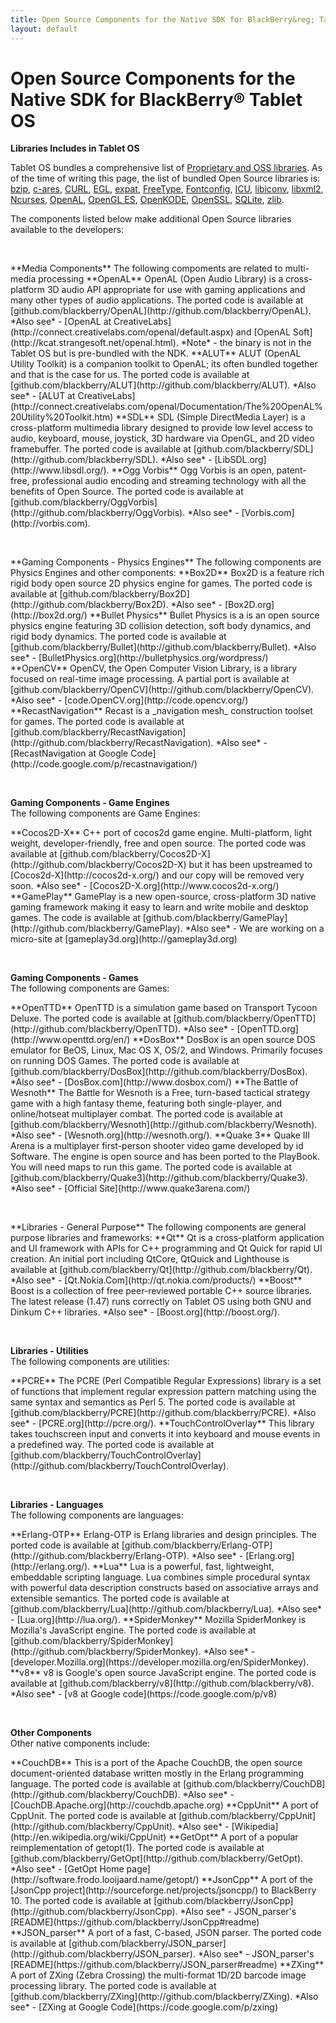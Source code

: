 ```yaml
---
title: Open Source Components for the Native SDK for BlackBerry&reg; Tablet OS
layout: default
---
```


# Open Source Components for the Native SDK for BlackBerry&reg; Tablet OS

**Libraries Includes in Tablet OS**

Tablet OS bundles a comprehensive list of
[Proprietary and OSS libraries](http://developer.blackberry.com/native/documentation/com.qnx.doc.native_sdk.devguide/com.qnx.doc.native_sdk.devguide/topic/libraries.html).
As of the time of writing this page, the list of bundled Open Source libraries is:
[bzip](http://bzip.org/), [c-ares](http://c-ares.haxx.se/), [CURL](http://curl.haxx.se/),
[EGL](http://www.khronos.org/egl/), [expat](http://expat.sourceforge.net/), [FreeType](http://www.freetype.org/),
[Fontconfig](http://www.freedesktop.org/wiki/software/fontconfig), [ICU](http://site.icu-project.org/),
[libiconv](http://www.gnu.org/s/libiconv/), [libxml2](http://xmlsoft.org/),
[Ncurses](http://www.gnu.org/software/ncurses/ncurses.html), [OpenAL](http://connect.creativelabs.com/openal/default.aspx),
[OpenGL ES](http://www.khronos.org/opengles/), [OpenKODE](http://www.khronos.org/openkode/),
[OpenSSL](http://www.openssl.org/), [SQLite](http://www.sqlite.org/), [zlib](http://zlib.net/).


The components listed below make additional Open Source libraries available to the developers:
  
  &nbsp;  

<a name="media"/>
**Media Components**  
The following compoments are related to multi-media processing

<a name="OpenAL"/>
**OpenAL**  
OpenAL (Open Audio Library) is a cross-platform 3D audio API appropriate for use with gaming applications and many other types of audio applications.
The ported code is available at [github.com/blackberry/OpenAL](http://github.com/blackberry/OpenAL).  
*Also see* - [OpenAL at CreativeLabs](http://connect.creativelabs.com/openal/default.aspx) and
[OpenAL Soft](http://kcat.strangesoft.net/openal.html).  
*Note* - the binary is not in the Tablet OS but is pre-bundled with the NDK.  

<a name="ALUT"/>
**ALUT**  
ALUT (OpenAL Utility Toolkit) is a companion toolkit to OpenAL; its often bundled together and that is the case for us.  
The ported code is available at [github.com/blackberry/ALUT](http://github.com/blackberry/ALUT).
*Also see* - [ALUT at CreativeLabs](http://connect.creativelabs.com/openal/Documentation/The%20OpenAL%20Utility%20Toolkit.htm)

<a name="SDL"/>
**SDL**  
SDL (Simple DirectMedia Layer) is a cross-platform multimedia library designed to provide low level access to audio, keyboard, mouse, joystick, 3D hardware via OpenGL, and 2D video framebuffer.
The ported code is available at [github.com/blackberry/SDL](http://github.com/blackberry/SDL).  
*Also see* - [LibSDL.org](http://www.libsdl.org/).

<a name="OggVorbis"/>
**Ogg Vorbis**  
Ogg Vorbis is an open, patent-free, professional audio encoding and streaming technology with all the benefits of Open Source.
The ported code is available at [github.com/blackberry/OggVorbis](http://github.com/blackberry/OggVorbis).  
*Also see* - [Vorbis.com](http://vorbis.com).

  &nbsp;  

<a name="gaming"/>
**Gaming Components - Physics Engines**  
The following components are Physics Engines and other components:

<a name="Box2D"/>
**Box2D**  
Box2D is a feature rich rigid body open source 2D physics engine for games.
The ported code is available at [github.com/blackberry/Box2D](http://github.com/blackberry/Box2D).  
*Also see* - [Box2D.org](http://box2d.org/)

<a name="Bullet"/>
**Bullet Physics**  
Bullet Physics is a is an open source physics engine featuring 3D collision detection, soft body dynamics, and rigid body dynamics.
The ported code is available at [github.com/blackberry/Bullet](http://github.com/blackberry/Bullet).  
*Also see* - [BulletPhysics.org](http://bulletphysics.org/wordpress/)

<a name="OpenCV"/>
**OpenCV**  
OpenCV, the Open Computer Vision Library, is a library focused on real-time image processing.
A partial port is available at [github.com/blackberry/OpenCV](http://github.com/blackberry/OpenCV).  
*Also see* - [code.OpenCV.org](http://code.opencv.org/)

<a name="RecastNavigation"/>
**RecastNavigation**  
Recast is a _navigation mesh_ construction toolset for games.
The ported code is available at [github.com/blackberry/RecastNavigation](http://github.com/blackberry/RecastNavigation).  
*Also see* - [RecastNavigation at Google Code](http://code.google.com/p/recastnavigation/)

  &nbsp;  

**Gaming Components - Game Engines**  
The following components are Game Engines:

<a name="Cocos2D-X"/>
**Cocos2D-X**  
C++ port of cocos2d game engine. Multi-platform, light weight, developer-friendly, free and open source.
The ported code was available at [github.com/blackberry/Cocos2D-X](http://github.com/blackberry/Cocos2D-X)
but it has been upstreamed to [Cocos2d-X](http://cocos2d-x.org/) and our copy will be removed very soon.  
*Also see* - [Cocos2D-X.org](http://www.cocos2d-x.org/)

<a name="GamePlay"/>
**GamePlay**  
GamePlay is a new open-source, cross-platform 3D native gaming framework making it easy
to learn and write mobile and desktop games.
The code is available at [github.com/blackberry/GamePlay](http://github.com/blackberry/GamePlay).  
*Also see* - We are working on a micro-site at [gameplay3d.org](http://gameplay3d.org)

  &nbsp;  

**Gaming Components - Games**  
The following components are Games:

<a name="OpenTTD"/>
**OpenTTD**  
OpenTTD is a simulation game based on Transport Tycoon Deluxe.
The ported code is available at [github.com/blackberry/OpenTTD](http://github.com/blackberry/OpenTTD).  
*Also see* - [OpenTTD.org](http://www.openttd.org/en/)

<a name="DosBox"/>
**DosBox**  
DosBox is an open source DOS emulator for BeOS, Linux, Mac OS X, OS/2, and Windows. Primarily focuses on running DOS Games.
The ported code is available at [github.com/blackberry/DosBox](http://github.com/blackberry/DosBox).  
*Also see* - [DosBox.com](http://www.dosbox.com/)

<a name="Wesnoth"/>
**The Battle of Wesnoth**  
The Battle for Wesnoth is a Free, turn-based tactical strategy game with a high fantasy theme, featuring both single-player, and online/hotseat multiplayer combat.
The ported code is available at [github.com/blackberry/Wesnoth](http://github.com/blackberry/Wesnoth).  
*Also see* - [Wesnoth.org](http://wesnoth.org/).

<a name="Quake3"/>
**Quake 3**
Quake III Arena is a multiplayer first-person shooter video game developed by id Software.  The engine is open source and has been ported to the PlayBook.  You will need maps to run this game.
The ported code is available at [github.com/blackberry/Quake3](http://github.com/blackberry/Quake3).  
*Also see* - [Official Site](http://www.quake3arena.com/)

  &nbsp;  

<a name="libraries"/>
**Libraries - General Purpose**  
The following components are general purpose libraries and frameworks:

<a name="Qt"/>
**Qt**  
Qt is a cross-platform application and UI framework with APIs for C++ programming and Qt Quick for rapid UI creation.  
An initial port including QtCore, QtQuick and Lighthouse is available at [github.com/blackberry/Qt](http://github.com/blackberry/Qt). 
*Also see* - [Qt.Nokia.Com](http://qt.nokia.com/products/)

<a name="Boost"/>
**Boost**  
Boost is a collection of free peer-reviewed portable C++ source libraries.
The latest release (1.47) runs correctly on Tablet OS using both GNU and Dinkum C++ libraries.  
*Also see* - [Boost.org](http://boost.org/).

  &nbsp;  

**Libraries - Utilities**  
The following components are utilities:

<a name="PCRE"/>
**PCRE**  
The PCRE (Perl Compatible Regular Expressions) library is a set of functions that implement regular expression pattern matching using the same syntax and semantics as Perl 5.
The ported code is available at [github.com/blackberry/PCRE](http://github.com/blackberry/PCRE).  
*Also see* - [PCRE.org](http://pcre.org/).

<a name="TouchControlOverlay"/>
**TouchControlOverlay**  
This library takes touchscreen input and converts it into keyboard and mouse events in a predefined way.
The ported code is available at [github.com/blackberry/TouchControlOverlay](http://github.com/blackberry/TouchControlOverlay).  

  &nbsp;  

**Libraries - Languages**  
The following components are languages:

<a name="Erlang"/>
<a name="Erlang-OTP"/>
**Erlang-OTP**  
Erlang-OTP is Erlang libraries and design principles.
The ported code is available at [github.com/blackberry/Erlang-OTP](http://github.com/blackberry/Erlang-OTP).  
*Also see* - [Erlang.org](http://erlang.org/).

<a name="Lua"/>
**Lua**  
Lua is a powerful, fast, lightweight, embeddable scripting language. Lua combines simple procedural syntax with powerful data description constructs based on associative arrays and extensible semantics.
The ported code is available at [github.com/blackberry/Lua](http://github.com/blackberry/Lua).  
*Also see* - [Lua.org](http://lua.org/).

<a name="SpiderMonkey"/>
**SpiderMonkey**  
Mozilla SpiderMonkey is  Mozilla's JavaScript engine.
The ported code is available at [github.com/blackberry/SpiderMonkey](http://github.com/blackberry/SpiderMonkey).  
*Also see* - [developer.Mozilla.org](https://developer.mozilla.org/en/SpiderMonkey).

<a name="v8"/>
**v8**  
v8 is Google's open source JavaScript engine.
The ported code is available at [github.com/blackberry/v8](http://github.com/blackberry/v8).  
*Also see* - [v8 at Google code](https://code.google.com/p/v8)


  &nbsp;  

**Other Components**  
Other native components include:

<a name="CouchDB"/>
**CouchDB**  
This is a port of the Apache CouchDB, the open source document-oriented database written mostly in the Erlang programming language.
The ported code is available at [github.com/blackberry/CouchDB](http://github.com/blackberry/CouchDB).  
*Also see* - [CouchDB.Apache.org](http://couchdb.apache.org)

<a name="CppUnit"/>
**CppUnit**  
A port of CppUnit.
The ported code is available at [github.com/blackberry/CppUnit](http://github.com/blackberry/CppUnit).  
*Also see* - [Wikipedia](http://en.wikipedia.org/wiki/CppUnit)

<a name="GetOpt"/>
**GetOpt**  
A port of a popular reimplementation of getopt(1).
The ported code is available at [github.com/blackberry/GetOpt](http://github.com/blackberry/GetOpt).  
*Also see* - [GetOpt Home page](http://software.frodo.looijaard.name/getopt/)

<a name="JsonCpp"/>
**JsonCpp**  
A port of the [JsonCpp project](http://sourceforge.net/projects/jsoncpp/) to BlackBerry 10.
The ported code is available at [github.com/blackberry/JsonCpp](http://github.com/blackberry/JsonCpp).  
*Also see* - JSON_parser's [README](https://github.com/blackberry/JsonCpp#readme)


<a name="JSON_parser"/>
**JSON_parser**  
A port of a fast, C-based, JSON parser.
The ported code is available at [github.com/blackberry/JSON_parser](http://github.com/blackberry/JSON_parser).  
*Also see* - JSON_parser's [README](https://github.com/blackberry/JSON_parser#readme)

<a name="ZXing"/>
**ZXing**  
A port of ZXing (Zebra Crossing) the multi-format 1D/2D barcode image processing library.
The ported code is available at [github.com/blackberry/ZXing](http://github.com/blackberry/ZXing).  
*Also see* - [ZXing at Google Code](https://code.google.com/p/zxing)
